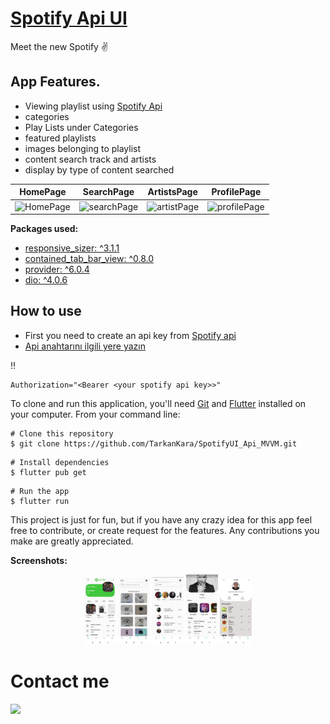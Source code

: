 # [Spotify Api UI](https://www.figma.com/file/G6y7N6LQX84auDjNqBFKay/Spotify-Redesign)
Meet the new Spotify :v:

## App Features.
- Viewing playlist using [Spotify Api](https://developer.spotify.com/)
- categories
- Play Lists under Categories
- featured playlists
- images belonging to playlist
- content search track and artists
- display by type of content searched

|HomePage   |  SearchPage | ArtistsPage  |  ProfilePage |
| ------------ | ------------ | ------------ | ------------ |
|    ![HomePage](https://user-images.githubusercontent.com/59411109/205512045-2d96d752-e1cb-4b7e-9aa4-7c4291efc33c.gif) | ![searchPage](https://user-images.githubusercontent.com/59411109/205512237-0f1b56e1-d856-4f11-a44b-613c4ef7f8f6.gif)  | ![artistPage](https://user-images.githubusercontent.com/59411109/205512432-cb78c132-2b69-402d-bd0a-1d1523b481e1.gif)  | ![profilePage](https://user-images.githubusercontent.com/59411109/205512497-b9e91d76-e310-43b8-8d3c-5f42e6e31018.gif)  |



**Packages used:**
 - [responsive_sizer: ^3.1.1](https://pub.dev/packages/responsive_sizer)
 - [contained_tab_bar_view: ^0.8.0](https://pub.dev/packages/contained_tab_bar_view)
 - [provider: ^6.0.4](https://pub.dev/packages/provider)
 - [dio: ^4.0.6](https://pub.dev/packages/dio)

 ## How to use
 - First you need to create an api key from [Spotify api](https://developer.spotify.com/console/)
 - [Api anahtarını ilgili yere yazın](https://github.com/TarkanKara/SpotifyUI_Api_MVVM/blob/master/lib/base/dio_client.dart)

:bangbang:
 ```
Authorization="<Bearer <your spotify api key>>"
```
To clone and run this application, you'll need [Git](https://git-scm.com/downloads) and [Flutter](https://flutter.dev/docs/get-started/install) installed on your computer. From your command line:

```
# Clone this repository
$ git clone https://github.com/TarkanKara/SpotifyUI_Api_MVVM.git
```

```
# Install dependencies
$ flutter pub get
```

```
# Run the app
$ flutter run
```
This project is just for fun, but if you have any crazy idea for this app feel free to contribute, or create request for the features. Any contributions you make are greatly appreciated.

**Screenshots:**
<p align="center">
<img src="screenshots/homePage.jpg" width="10%">
<img src="screenshots/searchPage1.jpg" width="10%">
<img src="screenshots/searchPage2.jpg" width="10%">
<img src="screenshots/artistsPage.jpg" width="10%">
<img src="screenshots/profilePage.jpg" width="10%">
</p>

# Contact me
<a href="https://www.linkedin.com/in/tarkan-kara-999326176/">
<img src="https://img.shields.io/badge/LinkedIn-0077B5?style=for-the-badge&logo=linkedin&logoColor=white"/>
</a>


